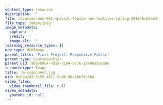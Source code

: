 ```yaml
---
content_type: resource
description: ''
file: /courses/mas-962-special-topics-new-textiles-spring-2010/6cb9a243919948719bd096e1bb76b664_rm-component.jpg
file_type: image/jpeg
image_metadata:
  caption: ''
  credit: ''
  image-alt: ''
learning_resource_types: []
ocw_type: OCWImage
parent_title: 'Final Project: Responsive Fabric'
parent_type: CourseSection
parent_uid: 9b8eb804-4d19-7104-6776-2a49da5972ee
resourcetype: Image
title: rm-component.jpg
uid: 6cb9a243-9199-4871-9bd0-96e1bb76b664
video_files:
  video_thumbnail_file: null
video_metadata:
  youtube_id: null
---
```

